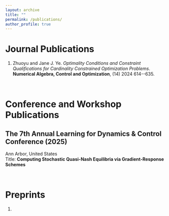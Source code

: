 ```yaml
---
layout: archive
title: ""
permalink: /publications/
author_profile: true
---
```


Journal Publications
======
1. Zhuoyu and Jane J. Ye. *Optimality Conditions and Constraint Qualifications for Cardinality Constrained Optimization Problems*. **Numerical Algebra, Control and Optimization**, (14) 2024 614--635.

<br>

Conference and Workshop Publications
======

## The 7th Annual Learning for Dynamics & Control Conference (2025)
Ann Arbor, United States  
Title: **Computing Stochastic Quasi-Nash Equilibria via Gradient-Response Schemes**

<br>

Preprints
======
1. 
